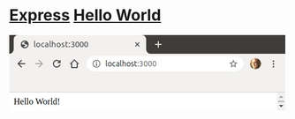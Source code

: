 # [Express](https://expressjs.com) [Hello World](https://expressjs.com/en/starter/hello-world.html)

![hello_world](./docs/hello_world.png?raw=true "hello_world")